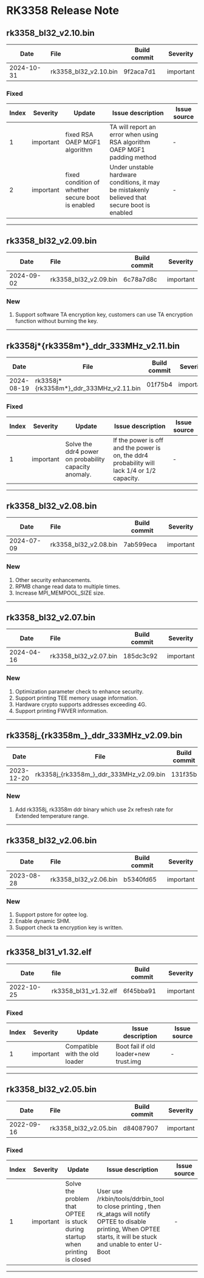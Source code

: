# RK3358 Release Note

## rk3358_bl32_v2.10.bin

| Date       | File                  | Build commit | Severity  |
| ---------- | :-------------------- | ------------ | --------- |
| 2024-10-31 | rk3358_bl32_v2.10.bin | 9f2aca7d1    | important |

### Fixed

| Index | Severity  | Update                                            | Issue description                                            | Issue source |
| ----- | --------- | ------------------------------------------------- | ------------------------------------------------------------ | ------------ |
| 1     | important | fixed RSA OAEP MGF1 algorithm                     | TA will report an error when using RSA algorithm OAEP MGF1 padding method | -            |
| 2     | important | fixed condition of whether secure boot is enabled | Under unstable hardware conditions, it may be mistakenly believed that secure boot is enabled | -            |

------

## rk3358_bl32_v2.09.bin

| Date       | File                  | Build commit | Severity  |
| ---------- | :-------------------- | ------------ | --------- |
| 2024-09-02 | rk3358_bl32_v2.09.bin | 6c78a7d8c    | important |

### New

1.  Support software TA encryption key, customers can use TA encryption function without burning the key.

------

## rk3358j*{rk3358m*}_ddr_333MHz_v2.11.bin

| Date       | File                                    | Build commit | Severity  |
| ---------- | --------------------------------------- | ------------ | --------- |
| 2024-08-19 | rk3358j*{rk3358m*}_ddr_333MHz_v2.11.bin | 01f75b4      | important |

### Fixed

| Index | Severity  | Update                                                | Issue description                                            | Issue source |
| ----- | --------- | ----------------------------------------------------- | ------------------------------------------------------------ | ------------ |
| 1     | important | Solve the ddr4 power on probability capacity anomaly. | If the power is off and the power is on, the ddr4 probability will lack 1/4 or 1/2 capacity. | -            |

------

## rk3358_bl32_v2.08.bin

| Date       | File                  | Build commit | Severity  |
| ---------- | :-------------------- | ------------ | --------- |
| 2024-07-09 | rk3358_bl32_v2.08.bin | 7ab599eca    | important |

### New

1.  Other security enhancements.
2.  RPMB change read data to multiple times.
3.  Increase MPI_MEMPOOL_SIZE size.

------

## rk3358_bl32_v2.07.bin

| Date       | File                  | Build commit | Severity  |
| ---------- | :-------------------- | ------------ | --------- |
| 2024-04-16 | rk3358_bl32_v2.07.bin | 185dc3c92    | important |

### New

1. Optimization parameter check to enhance security.
2. Support printing TEE memory usage information.
3. Hardware crypto supports addresses exceeding 4G.
4. Support printing FWVER information.

------

## rk3358j_{rk3358m_}_ddr_333MHz_v2.09.bin

| Date       | File                                    | Build commit | Severity  |
| ---------- | --------------------------------------- | ------------ | --------- |
| 2023-12-20 | rk3358j_{rk3358m_}_ddr_333MHz_v2.09.bin | 131f35b      | important |

### New

1. Add rk3358j, rk3358m ddr binary which use 2x refresh rate for Extended temperature range.

------

## rk3358_bl32_v2.06.bin

| Date       | File                  | Build commit | Severity  |
| ---------- | :-------------------- | ------------ | --------- |
| 2023-08-28 | rk3358_bl32_v2.06.bin | b5340fd65    | important |

### New

1. Support pstore for optee log.
2. Enable dynamic SHM.
3. Support check ta encryption key is written.

------

## rk3358_bl31_v1.32.elf

| Date       | file                  | Build commit | Severity  |
| ---------- | :-------------------- | ------------ | --------- |
| 2022-10-25 | rk3358_bl31_v1.32.elf | 6f45bba91    | important |

### Fixed

| Index | Severity  | Update                         | Issue description                     | Issue source |
| ----- | --------- | ------------------------------ | ------------------------------------- | ------------ |
| 1     | important | Compatible with the old loader | Boot fail if old loader+new trust.img | -            |

------

## rk3358_bl32_v2.05.bin

| Date       | File                  | Build commit | Severity  |
| ---------- | :-------------------- | ------------ | --------- |
| 2022-09-16 | rk3358_bl32_v2.05.bin | d84087907    | important |

### Fixed

| Index | Severity  | Update                                                       | Issue description                                            | Issue source |
| ----- | --------- | ------------------------------------------------------------ | ------------------------------------------------------------ | ------------ |
| 1     | important | Solve the problem that OPTEE is stuck during startup when printing is closed | User use /rkbin/tools/ddrbin_tool to close printing ,  then rk_atags will notify OPTEE to disable printing, When OPTEE starts, it will be stuck and unable to enter U-Boot | -            |

------

